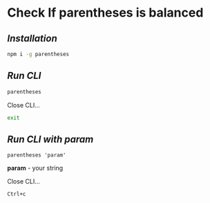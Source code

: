 # Сheck If parentheses is balanced

## _Installation_ 

```sh
npm i -g parentheses
```

## _Run CLI_

```sh
parentheses
```

Close CLI...

```sh
exit
```

## _Run CLI with param_ 

```
parentheses 'param'
```
**param** - your string

Close CLI...

```
Ctrl+c
```
